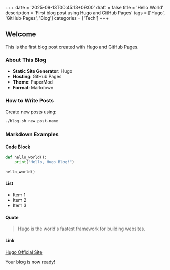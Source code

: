 +++
date = '2025-09-13T00:45:13+09:00'
draft = false
title = 'Hello World'
description = 'First blog post using Hugo and GitHub Pages'
tags = ['Hugo', 'GitHub Pages', 'Blog']
categories = ['Tech']
+++

## Welcome

This is the first blog post created with Hugo and GitHub Pages.

### About This Blog

- **Static Site Generator**: Hugo
- **Hosting**: GitHub Pages
- **Theme**: PaperMod
- **Format**: Markdown

### How to Write Posts

Create new posts using:

```bash
./blog.sh new post-name
```

### Markdown Examples

#### Code Block

```python
def hello_world():
    print("Hello, Hugo Blog!")
    
hello_world()
```

#### List

- Item 1
- Item 2
- Item 3

#### Quote

> Hugo is the world's fastest framework for building websites.

#### Link

[Hugo Official Site](https://gohugo.io/)

Your blog is now ready!
